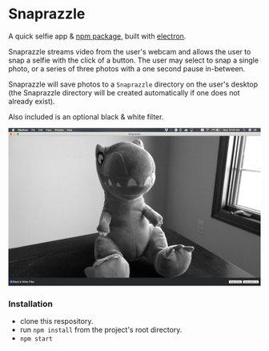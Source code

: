 # Snaprazzle
A quick selfie app & [npm package](https://www.npmjs.com/package/snaprazzle), built with [electron](https://electronjs.org/).

Snaprazzle streams video from the user's webcam and allows the user to snap a selfie with the click of a button.  The user may select to snap a single photo, or a series of three photos with a one second pause in-between.

Snaprazzle will save photos to a `Snaprazzle` directory on the user's desktop (the Snaprazzle directory will be created automatically if one does not already exist).

Also included is an optional black & white filter.

![Screenshot](screenshot.png?raw=true)

### Installation

- clone this respository.
- run `npm install` from the project's root directory.
- `npm start`

